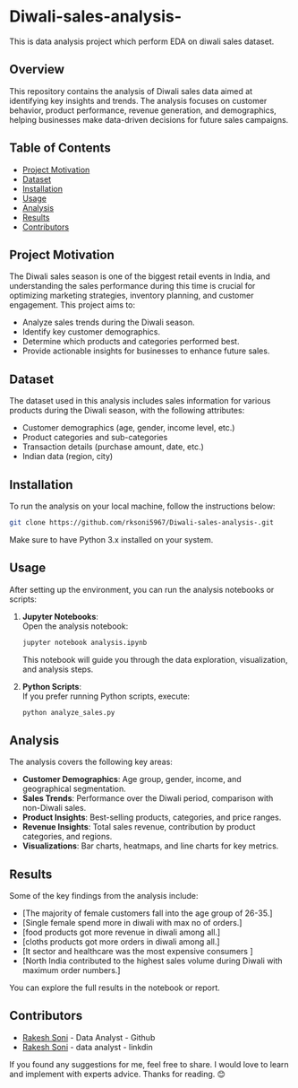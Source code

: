 # Diwali-sales-analysis-
This is data analysis project which perform EDA on diwali sales dataset.

## Overview

This repository contains the analysis of Diwali sales data aimed at identifying key insights and trends. The analysis focuses on customer behavior, product performance, revenue generation, and demographics, helping businesses make data-driven decisions for future sales campaigns.

## Table of Contents
- [Project Motivation](#project-motivation)
- [Dataset](#dataset)
- [Installation](#installation)
- [Usage](#usage)
- [Analysis](#analysis)
- [Results](#results)
- [Contributors](#contributors)

## Project Motivation

The Diwali sales season is one of the biggest retail events in India, and understanding the sales performance during this time is crucial for optimizing marketing strategies, inventory planning, and customer engagement. This project aims to:
- Analyze sales trends during the Diwali season.
- Identify key customer demographics.
- Determine which products and categories performed best.
- Provide actionable insights for businesses to enhance future sales.

## Dataset

The dataset used in this analysis includes sales information for various products during the Diwali season, with the following attributes:
- Customer demographics (age, gender, income level, etc.)
- Product categories and sub-categories
- Transaction details (purchase amount, date, etc.)
- Indian data (region, city)

## Installation

To run the analysis on your local machine, follow the instructions below:

   ```bash
   git clone https://github.com/rksoni5967/Diwali-sales-analysis-.git
   ```
   Make sure to have Python 3.x installed on your system.

## Usage

After setting up the environment, you can run the analysis notebooks or scripts:

1. **Jupyter Notebooks**:  
   Open the analysis notebook:
   ```bash
   jupyter notebook analysis.ipynb
   ```
   This notebook will guide you through the data exploration, visualization, and analysis steps.

2. **Python Scripts**:  
   If you prefer running Python scripts, execute:
   ```bash
   python analyze_sales.py
   ```

## Analysis

The analysis covers the following key areas:
- **Customer Demographics**: Age group, gender, income, and geographical segmentation.
- **Sales Trends**: Performance over the Diwali period, comparison with non-Diwali sales.
- **Product Insights**: Best-selling products, categories, and price ranges.
- **Revenue Insights**: Total sales revenue, contribution by product categories, and regions.
- **Visualizations**: Bar charts, heatmaps, and line charts for key metrics.

## Results

Some of the key findings from the analysis include:
- [The majority of female customers fall into the age group of 26-35.]
- [Single female spend more in diwali with max no of orders.]
- [food products got more revenue in diwali among all.]
- [cloths products got more orders in diwali among all.]
- [It sector and healthcare was the most expensive consumers ]
- [North India contributed to the highest sales volume during Diwali with maximum order numbers.]

You can explore the full results in the notebook or report.

## Contributors

- [Rakesh Soni](https://github.com/rksoni5967) - Data Analyst - Github
- [Rakesh Soni](https://www.linkedin.com/in/rakesh-soni-2093881a1/) - data analyst - linkdin 


If you found any suggestions for me, feel free to share. I would love to learn and implement with experts advice.
Thanks for reading. 😊
